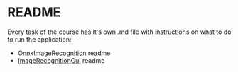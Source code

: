 # README

Every task of the course has it's own .md file with instructions on what to do to run the application:

* [OnnxImageRecognition] readme
* [ImageRecognitionGui] readme


[OnnxImageRecognition]: <https://github.com/FourthRome/s02150131/tree/master/OnnxImageRecognition/OnnxImageRecognition.md>
[ImageRecognitionGui]: <https://github.com/FourthRome/s02150131/tree/master/ImageRecognitionGui/ImageRecognitionGui.md>
